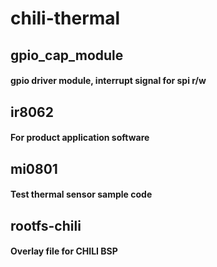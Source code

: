 # chili-thermal
## gpio_cap_module
#### gpio driver module, interrupt signal for spi r/w

## ir8062
#### For product application software

## mi0801
#### Test thermal sensor sample code

## rootfs-chili
#### Overlay file for CHILI BSP



